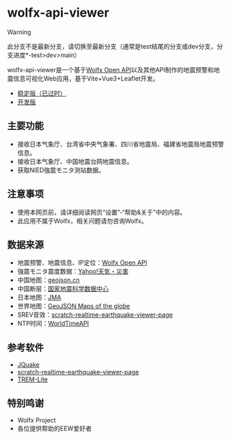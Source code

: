 # wolfx-api-viewer
> [!WARNING]
> 此分支不是最新分支，请切换至最新分支（通常是test结尾的分支或dev分支，分支进度*-test>dev>main）

wolfx-api-viewer是一个基于[Wolfx Open API](https://wolfx.jp/apidoc)以及其他API制作的地震预警和地震信息可视化Web应用，基于Vite+Vue3+Leaflet开发。  
* [稳定版（已过时）](http://124.70.142.213:8080/)  
* [开发版](http://124.70.142.213:8081/)
## 主要功能  
* 接收日本气象厅、台湾省中央气象署、四川省地震局、福建省地震局地震预警信息。
* 接收日本气象厅、中国地震台网地震信息。
* 获取NIED強震モニタ测站数据。
## 注意事项
* 使用本网页前，请详细阅读网页“设置”-“帮助&关于”中的内容。
* 此应用不属于Wolfx，相关问题请勿咨询Wolfx。
## 数据来源
* 地震预警、地震信息、IP定位：[Wolfx Open API](https://wolfx.jp/apidoc)
* 強震モニタ震度数据：[Yahoo!天気・災害](https://typhoon.yahoo.co.jp/weather/jp/earthquake/kyoshin/)
* 中国地图：[geojson.cn](https://geojson.cn)
* 中国断层：[国家地震科学数据中心](https://data.earthquake.cn/datashare/report.shtml?PAGEID=datasourcelist&dt=ff808082845b8fd401845bf036a1000c)
* 日本地图：[JMA](https://www.data.jma.go.jp/developer/gis.html)
* 世界地图：[GeoJSON Maps of the globe](https://geojson-maps.kyd.au/)
* SREV音效：[scratch-realtime-earthquake-viewer-page](https://github.com/kotoho7/scratch-realtime-earthquake-viewer-page)
* NTP时间：[WorldTimeAPI](https://www.worldtimeapi.org/)
## 参考软件
* [JQuake](https://jquake.net/)
* [scratch-realtime-earthquake-viewer-page](https://github.com/kotoho7/scratch-realtime-earthquake-viewer-page)
* [TREM-Lite](https://github.com/ExpTechTW/TREM-Lite)
## 特别鸣谢
* Wolfx Project
* 各位提供帮助的EEW爱好者
